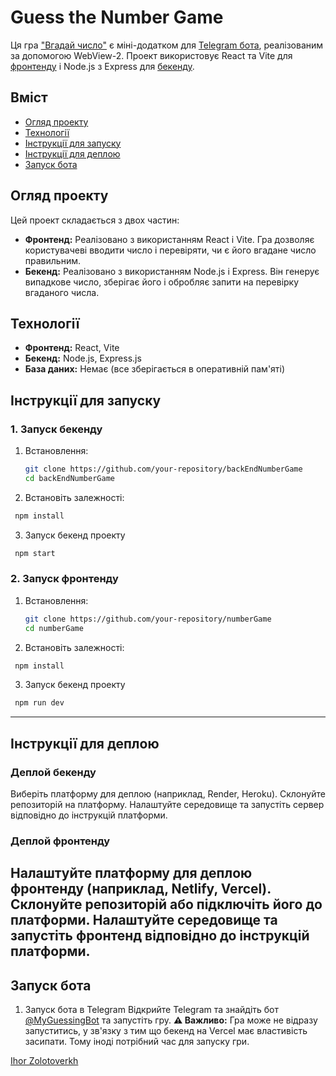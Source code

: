# Guess the Number Game

Ця гра ["Вгадай число"](https://number-game-orpin.vercel.app) є міні-додатком для [Telegram бота](https://t.me/MyGuessingBot), реалізованим за допомогою WebView-2. Проект використовує React та Vite для [фронтенду](https://github.com/IhorZolot/numberGame) і Node.js з Express для [бекенду](https://github.com/IhorZolot/backEndNumberGame).

## Вміст

- [Огляд проекту](#oгляд-проекту)
- [Технології](#технології)
- [Інструкції для запуску](#інструкції-для-запуску)
- [Інструкції для деплою](#інструкції-для-деплою)
- [Запуск бота](#запуск-бота)

## Огляд проекту

Цей проект складається з двох частин:
- **Фронтенд:** Реалізовано з використанням React і Vite. Гра дозволяє користувачеві вводити число і перевіряти, чи є його вгадане число правильним.
- **Бекенд:** Реалізовано з використанням Node.js і Express. Він генерує випадкове число, зберігає його і обробляє запити на перевірку вгаданого числа.

## Технології

- **Фронтенд:** React, Vite
- **Бекенд:** Node.js, Express.js
- **База даних:** Немає (все зберігається в оперативній пам'яті)

## Інструкції для запуску

### 1. Запуск бекенду
1. Встановлення:
   ```bash
   git clone https://github.com/your-repository/backEndNumberGame
   cd backEndNumberGame
   ```

2. Встановіть залежності:
  ```bash
   npm install
   ```
3. Запуск бекенд проекту 
  ```bash
   npm start
   ```


### 2. Запуск фронтенду
1. Встановлення:
   ```bash
   git clone https://github.com/your-repository/numberGame
   cd numberGame
   ```
2. Встановіть залежності:
  ```bash
   npm install
  ```
3. Запуск бекенд проекту 
  ```bash
   npm run dev
  ```
---
## Інструкції для деплою

### Деплой бекенду
Виберіть платформу для деплою (наприклад, Render, Heroku).
Склонуйте репозиторій на платформу.
Налаштуйте середовище та запустіть сервер відповідно до інструкцій платформи.

### Деплой фронтенду
Налаштуйте платформу для деплою фронтенду (наприклад, Netlify, Vercel).
Склонуйте репозиторій або підключіть його до платформи.
Налаштуйте середовище та запустіть фронтенд відповідно до інструкцій платформи.
---
## Запуск бота

1. Запуск бота в Telegram
Відкрийте Telegram та знайдіть бот [@MyGuessingBot](https://t.me/MyGuessingBot) та запустіть гру.
**⚠️ Важливо:** Гра може не відразу запуститись, у зв'язку з тим що бекенд на Vercel має властивість засипати. Тому іноді потрібний час для запуску гри.


[Ihor Zolotoverkh](www.linkedin.com/in/ihor-zolotoverkh)